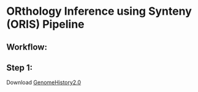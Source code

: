 # ORthology Inference using Synteny (ORIS) Pipeline

## Workflow:

## Step 1: 

Download [GenomeHistory2.0](http://conantlab.org/GenomeHistory/GenomeHistory.html)
